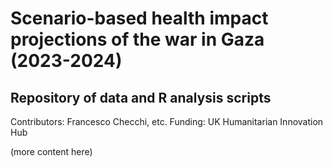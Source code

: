 # Scenario-based health impact projections of the war in Gaza (2023-2024)
## Repository of data and R analysis scripts

Contributors: Francesco Checchi, etc.
Funding: UK Humanitarian Innovation Hub

(more content here)
